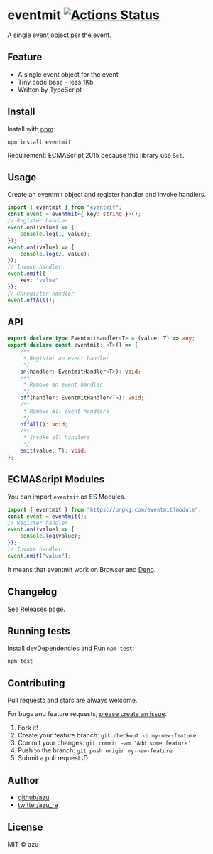 # eventmit [![Actions Status](https://github.com/azu/eventmit/workflows/test/badge.svg)](https://github.com/azu/eventmit/actions?query=workflow%3A"test")

A single event object per the event.

## Feature

- A single event object for the event
- Tiny code base - less 1Kb
- Written by TypeScript

## Install

Install with [npm](https://www.npmjs.com/):

    npm install eventmit

Requirement: ECMAScript 2015 because this library use `Set`.

## Usage

Create an eventmit object and register handler and invoke handlers.

```ts
import { eventmit } from "eventmit";
const event = eventmit<{ key: string }>();
// Register handler
event.on((value) => {
    console.log(1, value);
});
event.on((value) => {
    console.log(2, value);
});
// Invoke handler
event.emit({
    key: "value"
});
// Unregister handler
event.offAll();
```

## API

```ts
export declare type EventmitHandler<T> = (value: T) => any;
export declare const eventmit: <T>() => {
    /**
     * Register an event handler
     */
    on(handler: EventmitHandler<T>): void;
    /**
     * Remove an event handler
     */
    off(handler: EventmitHandler<T>): void;
    /**
     * Remove all event handlers
     */
    offAll(): void;
    /**
     * Invoke all handlers
     */
    emit(value: T): void;
};
```

## ECMAScript Modules

You can import `eventmit` as ES Modules.

```js
import { eventmit } from "https://unpkg.com/eventmit?module";
const event = eventmit();
// Register handler
event.on((value) => {
    console.log(value);
});
// Invoke handler
event.emit("value");
```

It means that eventmit work on Browser and [Deno](https://deno.land/).

## Changelog

See [Releases page](https://github.com/azu/eventmit/releases).

## Running tests

Install devDependencies and Run `npm test`:

    npm test

## Contributing

Pull requests and stars are always welcome.

For bugs and feature requests, [please create an issue](https://github.com/azu/eventmit/issues).

1. Fork it!
2. Create your feature branch: `git checkout -b my-new-feature`
3. Commit your changes: `git commit -am 'Add some feature'`
4. Push to the branch: `git push origin my-new-feature`
5. Submit a pull request :D

## Author

- [github/azu](https://github.com/azu)
- [twitter/azu_re](https://twitter.com/azu_re)

## License

MIT © azu
